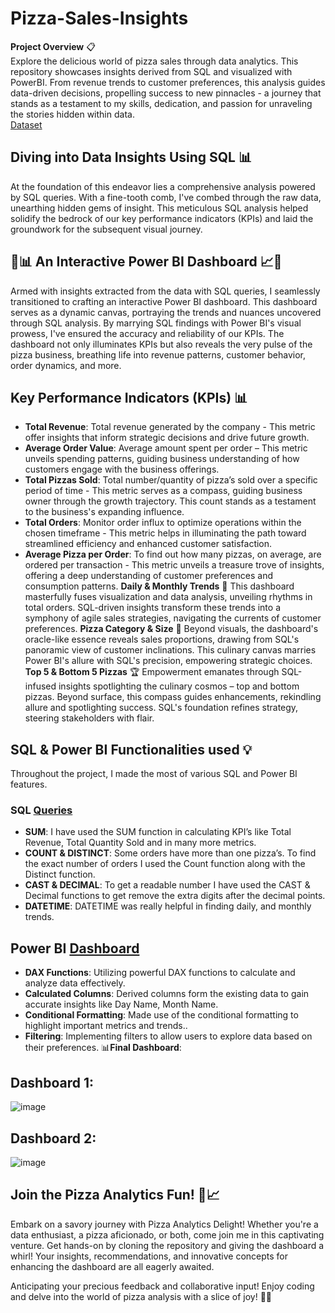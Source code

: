 # Pizza-Sales-Insights
**Project Overview** 📋
<br>Explore the delicious world of pizza sales through data analytics. This repository showcases insights derived from SQL and visualized with PowerBI. From revenue trends to customer preferences, this analysis guides data-driven decisions, propelling success to new pinnacles - a journey that stands as a testament to my skills, dedication, and passion for unraveling the stories hidden within data. <br>
[Dataset](https://github.com/shoaibmuhammad1994/Pizza-Sales-Insights/blob/main/pizza_sales.csv)
## Diving into Data Insights Using SQL 📊
At the foundation of this endeavor lies a comprehensive analysis powered by SQL queries. With a fine-tooth comb, I've combed through the raw data, unearthing hidden gems of insight. This meticulous SQL analysis helped solidify the bedrock of our key performance indicators (KPIs) and laid the groundwork for the subsequent visual journey.
## 🍕📊 An Interactive Power BI Dashboard 📈🍕 
Armed with insights extracted from the data with SQL queries, I seamlessly transitioned to crafting an interactive Power BI dashboard. This dashboard serves as a dynamic canvas, portraying the trends and nuances uncovered through SQL analysis. By marrying SQL findings with Power BI's visual prowess, I've ensured the accuracy and reliability of our KPIs. The dashboard not only illuminates KPIs but also reveals the very pulse of the pizza business, breathing life into revenue patterns, customer behavior, order dynamics, and more. 
## Key Performance Indicators (KPIs) 📊
- **Total Revenue**: Total revenue generated by the company -  This metric offer insights that inform strategic decisions and drive future growth.
- **Average Order Value**: Average amount spent per order – This metric unveils spending patterns, guiding business understanding of how customers engage with the business offerings.
- **Total Pizzas Sold**: Total number/quantity of pizza’s sold over a specific period of time - This metric serves as a compass, guiding business owner through the growth trajectory. This count stands as a testament to the business's expanding influence.
- **Total Orders**: Monitor order influx to optimize operations within the chosen timeframe - This metric helps in illuminating the path toward streamlined efficiency and enhanced customer satisfaction.
- **Average Pizza per Order**: To find out how many pizzas, on average, are ordered per transaction - This metric unveils a treasure trove of insights, offering a deep understanding of customer preferences and consumption patterns. 
**Daily & Monthly Trends** 📅
This dashboard masterfully fuses visualization and data analysis, unveiling rhythms in total orders. SQL-driven insights transform these trends into a symphony of agile sales strategies, navigating the currents of customer preferences.
**Pizza Category & Size** 🍕
Beyond visuals, the dashboard's oracle-like essence reveals sales proportions, drawing from SQL's panoramic view of customer inclinations. This culinary canvas marries Power BI's allure with SQL's precision, empowering strategic choices.
**Top 5 & Bottom 5 Pizzas** 🏆
Empowerment emanates through SQL-infused insights spotlighting the culinary cosmos – top and bottom pizzas. Beyond surface, this compass guides enhancements, rekindling allure and spotlighting success. SQL's foundation refines strategy, steering stakeholders with flair.
## SQL & Power BI Functionalities used 💡
Throughout the project, I made the most of various SQL and Power BI features.
### SQL [Queries](https://github.com/shoaibmuhammad1994/Pizza-Sales-Insights/blob/main/SQL%20Queries%20used.docx)
- **SUM**: I have used the SUM function in calculating KPI’s like Total Revenue, Total Quantity Sold and in many more metrics.
- **COUNT & DISTINCT**: Some orders have more than one pizza’s. To find the exact number of orders I used the Count function along with the Distinct function.
- **CAST & DECIMAL**: To get a readable number I have used the CAST & Decimal functions to get remove the extra digits after the decimal points.
- **DATETIME**: DATETIME was really helpful in finding daily, and monthly trends. 
## Power BI [Dashboard](https://github.com/shoaibmuhammad1994/Pizza-Sales-Insights/blob/main/Pizza%20Sales%20Analysis%20Dashboard.pbix)
- **DAX Functions**: Utilizing powerful DAX functions to calculate and analyze data effectively.
- **Calculated Columns**: Derived columns form the existing data to gain accurate insights like Day Name, Month Name.
- **Conditional Formatting**: Made use of the conditional formatting to highlight important metrics and trends..
- **Filtering**: Implementing filters to allow users to explore data based on their preferences. 
📊**Final Dashboard**:
## Dashboard 1:
 ![image](https://github.com/shoaibmuhammad1994/Pizza-Sales-Insights/assets/73048273/1e9de356-a152-496e-878e-59b2b5659150)

## Dashboard 2:
 ![image](https://github.com/shoaibmuhammad1994/Pizza-Sales-Insights/assets/73048273/bba24658-77b5-4cf7-9b51-a4110d76b249)



## Join the Pizza Analytics Fun! 🍕📈 
Embark on a savory journey with Pizza Analytics Delight! Whether you're a data enthusiast, a pizza aficionado, or both, come join me in this captivating venture. Get hands-on by cloning the repository and giving the dashboard a whirl! Your insights, recommendations, and innovative concepts for enhancing the dashboard are all eagerly awaited.

Anticipating your precious feedback and collaborative input! Enjoy coding and delve into the world of pizza analysis with a slice of joy! 🚀🍕
